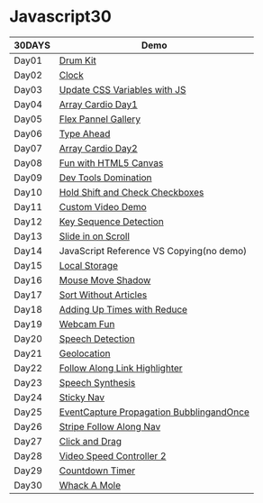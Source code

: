 # Javascript30
|30DAYS|Demo|
|----|----|
|Day01|[Drum Kit](https://jyun1desu.github.io/Javascript30/01_JavaScript-Drum-Kit/)|
|Day02|[Clock](https://jyun1desu.github.io/Javascript30/02_JS-and-CSS-Clock/)|
|Day03|[Update CSS Variables with JS](https://jyun1desu.github.io/Javascript30/03_CSS-Variables/)
|Day04|[Array Cardio Day1](https://jyun1desu.github.io/Javascript30/04_Array-Cardio-Day1/)
|Day05|[Flex Pannel Gallery](https://jyun1desu.github.io/Javascript30/05_Flex-Panel-Gallery/)
|Day06|[Type Ahead](https://jyun1desu.github.io/Javascript30/06_Type-Ahead/)
|Day07|[Array Cardio Day2](https://jyun1desu.github.io/Javascript30/07_Array-Cardi-Day2/)
|Day08|[Fun with HTML5 Canvas](https://jyun1desu.github.io/Javascript30/08_Fun-with-HTML5-Canvas/)
|Day09|[Dev Tools Domination](https://jyun1desu.github.io/Javascript30/09_Dev-Tools-Domination/)
|Day10|[Hold Shift and Check Checkboxes](https://jyun1desu.github.io/Javascript30/10_Hold-Shift-and-Check-Checkboxes/)
|Day11|[Custom Video Demo](https://jyun1desu.github.io/Javascript30/11_Custom-Video-Player/)
|Day12|[Key Sequence Detection](https://jyun1desu.github.io/Javascript30/12_Key-Sequence-Detection/)
|Day13|[Slide in on Scroll](https://jyun1desu.github.io/Javascript30/13_Slide-in-on-Scroll/)
|Day14| JavaScript Reference VS Copying(no demo)
|Day15|[Local Storage](https://jyun1desu.github.io/Javascript30/15_LocalStorage/)
|Day16|[Mouse Move Shadow](https://jyun1desu.github.io/Javascript30/16_Mouse-Move-Shadow/)
|Day17|[Sort Without Articles](https://jyun1desu.github.io/Javascript30/17_Sort-Without-Articles/)
|Day18|[Adding Up Times with Reduce](https://jyun1desu.github.io/Javascript30/18_Adding-Up-Times-with-Reduce/)
|Day19|[Webcam Fun](https://jyun1desu.github.io/Javascript30/19_Webcam-Fun/)
|Day20|[Speech Detection](https://jyun1desu.github.io/Javascript30/20_Speech-Detection/)
|Day21|[Geolocation](https://jyun1desu.github.io/Javascript30/21_Geolocation/)
|Day22|[Follow Along Link Highlighter](https://jyun1desu.github.io/Javascript30/22_Follow-Along-Link-Highlighter/)
|Day23|[Speech Synthesis](https://jyun1desu.github.io/Javascript30/23_Speech-Synthesis/)
|Day24|[Sticky Nav](https://jyun1desu.github.io/Javascript30/24_Sticky-Nav/)
|Day25|[EventCapture Propagation BubblingandOnce](https://jyun1desu.github.io/Javascript30/25_EventCapture-Propagation-Bubbling-and-Once/)
|Day26|[Stripe Follow Along Nav](https://jyun1desu.github.io/Javascript30/26_Stripe-Follow-Along-Nav/)
|Day27|[Click and Drag](https://jyun1desu.github.io/Javascript30/27_Click-and_Drag/)
|Day28|[Video Speed Controller 2](https://jyun1desu.github.io/Javascript30/28_Video-Speed-Controller-2/)
|Day29|[Countdown Timer](https://jyun1desu.github.io/Javascript30/29_Countdown-Timer/)
|Day30|[Whack A Mole](https://jyun1desu.github.io/Javascript30/30_Whack-A-Mole/)
